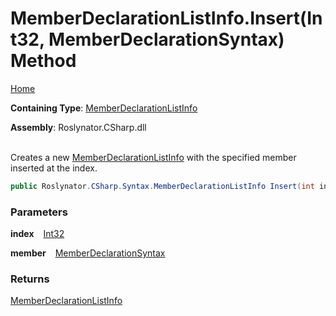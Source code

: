 # MemberDeclarationListInfo\.Insert\(Int32, MemberDeclarationSyntax\) Method

[Home](../../../../../README.md)

**Containing Type**: [MemberDeclarationListInfo](../README.md)

**Assembly**: Roslynator\.CSharp\.dll

\
Creates a new [MemberDeclarationListInfo](../README.md) with the specified member inserted at the index\.

```csharp
public Roslynator.CSharp.Syntax.MemberDeclarationListInfo Insert(int index, Microsoft.CodeAnalysis.CSharp.Syntax.MemberDeclarationSyntax member)
```

### Parameters

**index** &ensp; [Int32](https://docs.microsoft.com/en-us/dotnet/api/system.int32)

**member** &ensp; [MemberDeclarationSyntax](https://docs.microsoft.com/en-us/dotnet/api/microsoft.codeanalysis.csharp.syntax.memberdeclarationsyntax)

### Returns

[MemberDeclarationListInfo](../README.md)

